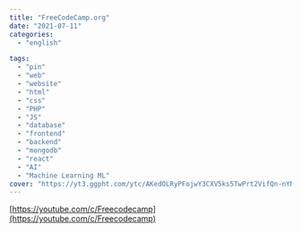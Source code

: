 ```yaml
---
title: "FreeCodeCamp.org"
date: "2021-07-11"
categories:
  - "english"

tags:
  - "pin"
  - "web"
  - "website"
  - "html"
  - "css"
  - "PHP"
  - "JS"
  - "database"
  - "frontend"
  - "backend"
  - "mongodb"
  - "react"
  - "AI"
  - "Machine Learning ML"
cover: "https://yt3.ggpht.com/ytc/AKedOLRyPFojwY3CXV5ks5TwPrt2VifQn-nYNfkgLvVPkw=s48-c-k-c0x00ffffff-no-rj"
---
```


[https://youtube.com/c/Freecodecamp](https://youtube.com/c/Freecodecamp)

